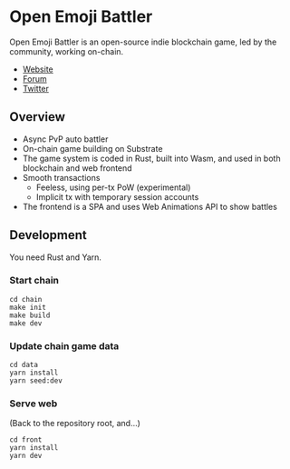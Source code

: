 # Open Emoji Battler

Open Emoji Battler is an open-source indie blockchain game, led by the community, working on-chain.

- [Website](https://game.open-emoji-battler.community/)
- [Forum](https://forum.open-emoji-battler.community/)
- [Twitter](https://twitter.com/OEB_community)

## Overview

- Async PvP auto battler
- On-chain game building on Substrate
- The game system is coded in Rust, built into Wasm, and used in both blockchain and web frontend
- Smooth transactions
  - Feeless, using per-tx PoW (experimental)
  - Implicit tx with temporary session accounts
- The frontend is a SPA and uses Web Animations API to show battles

## Development

You need Rust and Yarn.

### Start chain

```
cd chain
make init
make build
make dev
```

### Update chain game data

```
cd data
yarn install
yarn seed:dev
```

### Serve web

(Back to the repository root, and...)

```
cd front
yarn install
yarn dev
```
